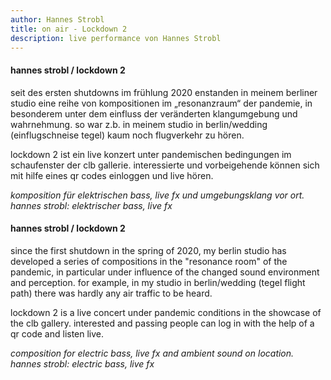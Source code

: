 ```yaml
---
author: Hannes Strobl
title: on air - Lockdown 2
description: live performance von Hannes Strobl
---
```


#### hannes strobl / lockdown 2

seit des ersten shutdowns im frühlung 2020 enstanden in meinem berliner studio eine
reihe von kompositionen im „resonanzraum“ der pandemie, in besonderem unter dem
einfluss der veränderten klangumgebung und wahrnehmung.
so war z.b. in meinem studio in berlin/wedding (einflugschneise tegel) kaum noch flugverkehr zu hören.

lockdown 2 ist ein live konzert unter pandemischen bedingungen im schaufenster der clb gallerie.
interessierte und vorbeigehende können sich mit hilfe eines qr codes einloggen und live hören.

*komposition für elektrischen bass, live fx und umgebungsklang vor ort. 
hannes strobl: elektrischer bass, live fx*

#### hannes strobl / lockdown 2

since the first shutdown in the spring of 2020, my berlin studio has developed a
series of compositions in the "resonance room" of the pandemic, in particular under
influence of the changed sound environment and perception.
for example, in my studio in berlin/wedding (tegel flight path) there was hardly any air traffic to be heard.

lockdown 2 is a live concert under pandemic conditions in the showcase of the clb gallery.
interested and passing people can log in with the help of a qr code and listen live.

*composition for electric bass, live fx and ambient sound on location. 
hannes strobl: electric bass, live fx*